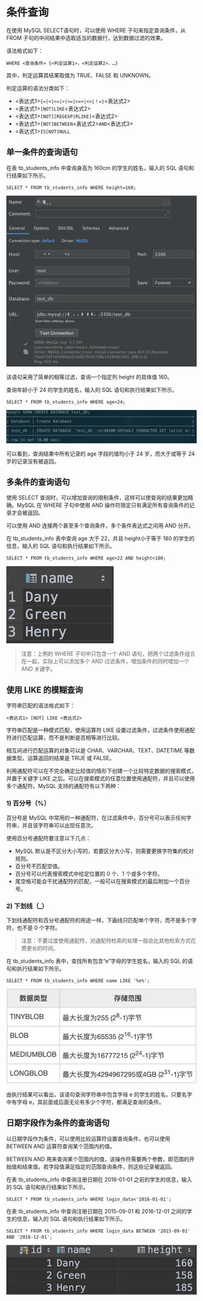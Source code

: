 # 条件查询

在使用 MySQL SELECT语句时，可以使用 WHERE 子句来指定查询条件，从 FROM 子句的中间结果中选取适当的数据行，达到数据过滤的效果。

 语法格式如下：

```text
WHERE <查询条件> {<判定运算1>，<判定运算2>，…}
```

 其中，判定运算其结果取值为 TRUE、FALSE 和 UNKNOWN。

 判定运算的语法分类如下：

*  &lt;表达式1&gt;`{=|<|<=|>|>=|<=>|<>|！=}`&lt;表达式2&gt;
*  &lt;表达式1&gt;`[NOT]LIKE`&lt;表达式2&gt;
*  &lt;表达式1&gt;`[NOT][REGEXP|RLIKE]`&lt;表达式2&gt;
*  &lt;表达式1&gt;`[NOT]BETWEEN`&lt;表达式2&gt;`AND`&lt;表达式3&gt;
*  &lt;表达式1&gt;`IS[NOT]NULL`

##  单一条件的查询语句

在表 tb\_students\_info 中查询身高为 160cm 的学生的姓名，输入的 SQL 语句和行结果如下所示。

```text
SELECT * FROM tb_students_info WHERE height=160;
```

![](../.gitbook/assets/image%20%2813%29.png)

 该语句采用了简单的相等过滤，查询一个指定列 height 的具体值 160。

 查询年龄小于 24 的学生的姓名，输入的 SQL 语句和执行结果如下所示。

```text
SELECT * FROM tb_students_info WHERE age<24;
```

![](../.gitbook/assets/image%20%2882%29.png)

 可以看到，查询结果中所有记录的 age 字段的值均小于 24 岁，而大于或等于 24 岁的记录没有被返回。

##  多条件的查询语句

 使用 SELECT 查询时，可以增加查询的限制条件，这样可以使查询的结果更加精确。MySQL 在 WHERE 子句中使用 AND 操作符限定只有满足所有查询条件的记录才会被返回。

 可以使用 AND 连接两个甚至多个查询条件，多个条件表达式之间用 AND 分开。

 在 tb\_students\_info 表中查询 age 大于 22，并且 height小于等于 180 的学生的信息，输入的 SQL 语句和执行结果如下所示。

```text
SELECT * FROM tb_students_info WHERE age>22 AND height<180;
```

![](../.gitbook/assets/image%20%2843%29.png)

> 注意：上例的 WHERE 子句中只包含一个 AND 语句，把两个过滤条件组合在一起，实际上可以添加多个 AND 过滤条件，增加条件的同时增加一个 AND 关键字。

##  使用 LIKE 的模糊查询

 字符串匹配的语法格式如下：

```text
<表达式1> [NOT] LIKE <表达式2>
```

字符串匹配是一种模式匹配，使用运算符 LIKE 设置过滤条件，过滤条件使用通配符进行匹配运算，而不是判断是否相等进行比较。

相互间进行匹配运算的对象可以是 CHAR、VARCHAR、TEXT、DATETIME 等数据类型。运算返回的结果是 TRUE 或 FALSE。

利用通配符可以在不完全确定比较值的情形下创建一个比较特定数据的搜索模式，并置于关键字 LIKE 之后。可以在搜索模式的任意位置使用通配符，并且可以使用多个通配符。MySQL 支持的通配符有以下两种：

###  1\) 百分号（%）

 百分号是 MySQL 中常用的一种通配符，在过滤条件中，百分号可以表示任何字符串，并且该字符串可以出现任意次。

 使用百分号通配符要注意以下几点：

*  MySQL 默认是不区分大小写的，若要区分大小写，则需要更换字符集的校对规则。
*  百分号不匹配空值。
*  百分号可以代表搜索模式中给定位置的 0 个、1 个或多个字符。
*  尾空格可能会干扰通配符的匹配，一般可以在搜索模式的最后附加一个百分号。

###  2\) 下划线（\_）

 下划线通配符和百分号通配符的用途一样，下画线只匹配单个字符，而不是多个字符，也不是 0 个字符。

> 注意：不要过度使用通配符，对通配符检索的处理一般会比其他检索方式花费更长的时间。

 在 tb\_students\_info 表中，查找所有包含“e”字母的学生姓名，输入的 SQL 的语句和执行结果如下所示。

```text
SELECT * FROM tb_students_info WHERE name LIKE '%e%';
```

![](../.gitbook/assets/image%20%286%29.png)

 由执行结果可以看出，该语句查询字符串中包含字母 e 的学生的姓名，只要名字中有字母 e，其前面或后面无论有多少个字符，都满足查询的条件。

## 日期字段作为条件的查询语句

以日期字段作为条件，可以使用比较运算符设置查询条件，也可以使用 BETWEEN AND 运算符查询某个范围内的值。

BETWEEN AND 用来查询某个范围内的值，该操作符需要两个参数，即范围的开始值和结束值，若字段值满足指定的范围查询条件，则这些记录被返回。

在表 tb\_students\_info 中查询注册日期在 2016-01-01 之前的学生的信息，输入的 SQL 语句和执行结果如下所示。

```text
SELECT * FROM tb_students_info WHERE login_data<'2016-01-01';
```

在表 tb\_students\_info 中查询注册日期在 2015-09-01 和 2016-12-01 之间的学生的信息，输入的 SQL 语句和执行结果如下所示。

```text
SELECT * FROM tb_students_info WHERE login_data BETWEEN '2015-09-01' AND '2016-12-01';
```

![](../.gitbook/assets/image%20%2870%29.png)

